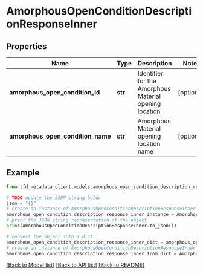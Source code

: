 # AmorphousOpenConditionDescriptionResponseInner


## Properties

Name | Type | Description | Notes
------------ | ------------- | ------------- | -------------
**amorphous_open_condition_id** | **str** | Identifier for the Amorphous Material opening location | [optional] 
**amorphous_open_condition_name** | **str** | Amorphous Material opening location name | [optional] 

## Example

```python
from tfd_metadata_client.models.amorphous_open_condition_description_response_inner import AmorphousOpenConditionDescriptionResponseInner

# TODO update the JSON string below
json = "{}"
# create an instance of AmorphousOpenConditionDescriptionResponseInner from a JSON string
amorphous_open_condition_description_response_inner_instance = AmorphousOpenConditionDescriptionResponseInner.from_json(json)
# print the JSON string representation of the object
print(AmorphousOpenConditionDescriptionResponseInner.to_json())

# convert the object into a dict
amorphous_open_condition_description_response_inner_dict = amorphous_open_condition_description_response_inner_instance.to_dict()
# create an instance of AmorphousOpenConditionDescriptionResponseInner from a dict
amorphous_open_condition_description_response_inner_from_dict = AmorphousOpenConditionDescriptionResponseInner.from_dict(amorphous_open_condition_description_response_inner_dict)
```
[[Back to Model list]](../README.md#documentation-for-models) [[Back to API list]](../README.md#documentation-for-api-endpoints) [[Back to README]](../README.md)


